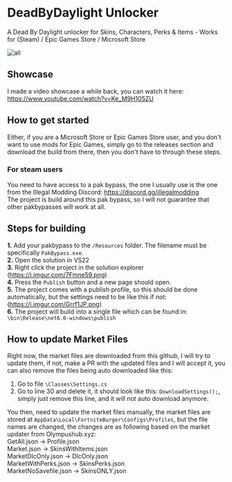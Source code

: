 # DeadByDaylight Unlocker
A Dead By Daylight unlocker for Skins, Characters, Perks &amp; Items - Works for (Steam) / Epic Games Store / Microsoft Store

![all](https://github.com/OssieFromDK/DeadByDaylight-Unlocker/assets/50819244/e1bf88ae-9634-4b3d-a788-c52c92628206)

## Showcase
I made a video showcase a while back, you can watch it here: https://www.youtube.com/watch?v=Ke_M9H105ZU

## How to get started
Either, if you are a Microsoft Store or Epic Games Store user, and you don't want to use mods for Epic Games, simply go to the releases section and download the build from there, then you don't have to through these steps.

### For steam users
You need to have access to a pak bypass, the one I usually use is the one from the Illegal Modding Discord: https://discord.gg/illegalmodding <br>
The project is build around this pak bypass, so I will not guarantee that other pakbypasses will work at all.

## Steps for building
**1.** Add your pakbypass to the `/Resources` folder. The filename must be specifically `PakBypass.exe`. <br>
**2.** Open the solution in VS22 <br>
**3.** Right click the project in the solution explorer (https://i.imgur.com/7Fmne59.png) <br>
**4.** Press the `Publish` button and a new page should open. <br>
**5.** The project comes with a publish profile, so this should be done automatically, but the settings need to be like this if not: (https://i.imgur.com/Grrf1JP.png) <br>
**6.** The project will build into a single file which can be found in: `\bin\Release\net6.0-windows\publish` <br>


## How to update Market Files
Right now, the market files are downloaded from this github, I will try to update them, if not, make a PR with the updated files and I will accept it, you can also remove the files being auto downloaded like this: <br>
1. Go to file `\Classes\Settings.cs`
2. Go to line 30 and delete it, it should look like this: `DownloadSettings();`, simply just remove this line, and it will not auto download anymore.

You then, need to update the market files manually, the market files are stored at `AppData\Local\FortniteBurger\Configs\Profiles`, but the file names are changed, the changes are as following based on the market updater from Olympushub.xyz: <br>
GetAll.json -> Profile.json <br>
Market.json -> SkinsWithItems.json <br>
MarketDlcOnly.json -> DlcOnly.json <br>
MarketWithPerks.json -> SkinsPerks.json <br>
MarketNoSavefile.json -> SkinsONLY.json <br>
